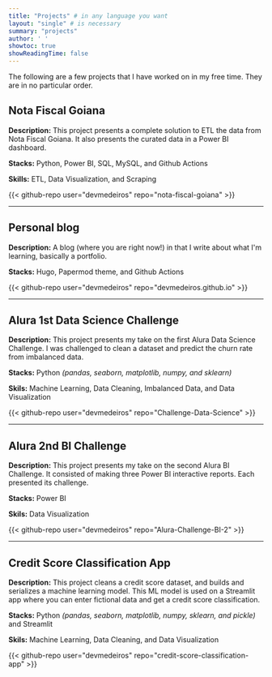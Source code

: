 ```yaml
---
title: "Projects" # in any language you want
layout: "single" # is necessary
summary: "projects"
author: ' '
showtoc: true
showReadingTime: false
---
```


The following are a few projects that I have worked on in my free time. They are in no particular order.

## Nota Fiscal Goiana

**Description:** This project presents a complete solution to ETL the data from Nota Fiscal Goiana. It also presents the curated data in a Power BI dashboard.

**Stacks:** Python, Power BI, SQL, MySQL, and Github Actions

**Skills:** ETL, Data Visualization, and Scraping

{{< github-repo user="devmedeiros" repo="nota-fiscal-goiana" >}}

---

## Personal blog

**Description:** A blog (where you are right now!) in that I write about what I'm learning, basically a portfolio.

**Stacks:** Hugo, Papermod theme, and Github Actions

{{< github-repo user="devmedeiros" repo="devmedeiros.github.io" >}}

---

## Alura 1st Data Science Challenge

**Description:** This project presents my take on the first Alura Data Science Challenge. I was challenged to clean a dataset and predict the churn rate from imbalanced data.

**Stacks:** Python _(pandas, seaborn, matplotlib, numpy, and sklearn)_

**Skils:** Machine Learning, Data Cleaning, Imbalanced Data, and Data Visualization

{{< github-repo user="devmedeiros" repo="Challenge-Data-Science" >}}

---

## Alura 2nd BI Challenge

**Description:** This project presents my take on the second Alura BI Challenge. It consisted of making three Power BI interactive reports. Each presented its challenge.

**Stacks:** Power BI

**Skils:** Data Visualization

{{< github-repo user="devmedeiros" repo="Alura-Challenge-BI-2" >}}

---

## Credit Score Classification App

**Description:** This project cleans a credit score dataset, and builds and serializes a machine learning model. This ML model is used on a Streamlit app where you can enter fictional data and get a credit score classification.

**Stacks:** Python _(pandas, seaborn, matplotlib, numpy, sklearn, and pickle)_ and Streamlit

**Skils:** Machine Learning, Data Cleaning, and Data Visualization

{{< github-repo user="devmedeiros" repo="credit-score-classification-app" >}}
